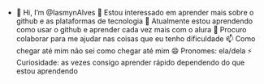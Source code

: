 - 👋 Hi, I’m @IasmynAlves
👀 Estou interessado em aprender mais sobre o github e as plataformas de tecnologia
🌱 Atualmente estou aprendendo como usar o github e aprender cada vez mais com o alura
💞️ Procuro colaborar para me ajudar nas coisas que eu tenho dificuldade
📫 Como chegar até mim não sei como chegar até mim
😄 Pronomes: ela/dela
⚡ Curiosidade: as vezes consigo aprender rápido dependendo do que estou aprendendo

<!---
IasmynAlves/IasmynAlves is a ✨ special ✨ repository because its `README.md` (this file) appears on your GitHub profile.
You can click the Preview link to take a look at your changes.
--->
